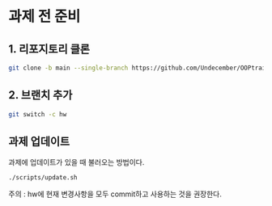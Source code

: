 # 과제 전 준비

## 1. 리포지토리 클론

```bash
git clone -b main --single-branch https://github.com/Undecember/OOPtrain.git
```

## 2. 브랜치 추가

```bash
git switch -c hw
```

## 과제 업데이트

과제에 업데이트가 있을 때 불러오는 방법이다.

```bash
./scripts/update.sh
```

주의 : hw에 현재 변경사항을 모두 commit하고 사용하는 것을 권장한다.

